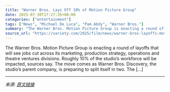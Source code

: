 ```yaml
---
title: "Warner Bros. Lays Off 10% of Motion Picture Group"
date: 2025-07-30T17:27:35+08:00
categories: ["entertainment"]
tags: ["News", "Michael De Luca", "Pam Abdy", "Warner Bros."]
summary: "The Warner Bros. Motion Picture Group is enacting a round of layoffs that will see jobs cut across its marketing, production strategy, operations and theatre ventures divisions. Roughly 10% of the stu"
source_url: "https://variety.com/2025/film/news/warner-bros-layoffs-motion-picture-group-1236474652/"
---
```


The Warner Bros. Motion Picture Group is enacting a round of layoffs that will see jobs cut across its marketing, production strategy, operations and theatre ventures divisions. Roughly 10% of the studio&#8217;s workforce will be impacted, sources say. The move comes as Warner Bros. Discovery, the studio&#8217;s parent company, is preparing to split itself in two. The [&#8230;]

---

*来源: [原文链接](https://variety.com/2025/film/news/warner-bros-layoffs-motion-picture-group-1236474652/)*
